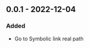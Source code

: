 <!-- https://keepachangelog.com/en/1.0.0/ -->

## 0.0.1 - 2022-12-04

### Added

- Go to Symbolic link real path
